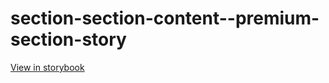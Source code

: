 # section-section-content--premium-section-story

[View in storybook](https://raw.githack.com/Independent-Digital-News-and-Media-Ltd/indy-branch-review/PR-7529-sb/index.html?path=/story/section-section-content--premium-section-story)